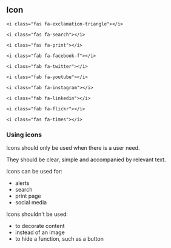 ## Icon

<i class="fas fa-exclamation-triangle"></i>

    <i class="fas fa-exclamation-triangle"></i>

<i class="fas fa-search"></i>

    <i class="fas fa-search"></i>

<i class="fas fa-print"></i>

    <i class="fas fa-print"></i>

<i class="fab fa-facebook-f"></i>

    <i class="fab fa-facebook-f"></i>

<i class="fab fa-twitter"></i>

    <i class="fab fa-twitter"></i>

<i class="fab fa-youtube"></i>

    <i class="fab fa-youtube"></i>

<i class="fab fa-instagram"></i>

    <i class="fab fa-instagram"></i>

<i class="fab fa-linkedin"></i>

    <i class="fab fa-linkedin"></i>

<i class="fab fa-flickr"></i>

    <i class="fab fa-flickr"></i>

<i class="fas fa-times"></i>

    <i class="fas fa-times"></i>

### Using icons

Icons should only be used when there is a user need.

They should be clear, simple and accompanied by relevant text.

Icons can be used for:
<ul>
  <li>alerts</li>
  <li>search</li>
  <li>print page</li>
  <li>social media</li>
</ul>

Icons shouldn't be used:
<ul>
  <li>to decorate content</li>
  <li>instead of an image</li>
  <li>to hide a function, such as a button</li>
</ul>
